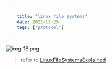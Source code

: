```yaml
---

    title: "linux file systems"
    date: 2021-12-25
    tags: ["protocol"]

---
```

![img-18.png](/img-18.png)
> refer to [LinuxFileSystemsExplained](https://help.ubuntu.com/community/LinuxFilesystemsExplained)